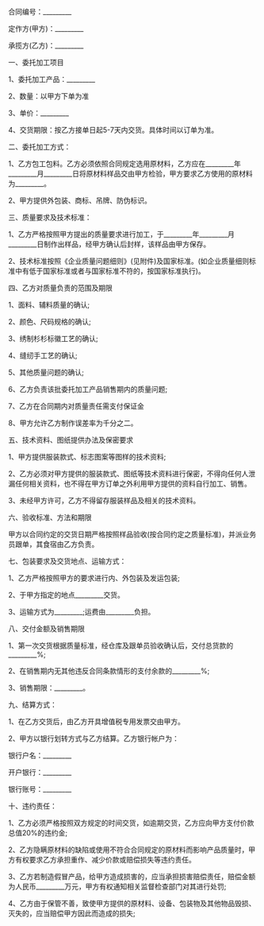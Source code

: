 
 


合同编号：_________


定作方(甲方)：_________


承揽方(乙方)：_________


一、委托加工项目


1、委托加工产品：_________


2、数量：以甲方下单为准


3、单价：_________


4、交货期限：按乙方接单日起5-7天内交货。具体时间以订单为准。


二、委托加工方式：


1、乙方包工包料。乙方必须依照合同规定选用原材料，乙方应在_________年_________月_________日将原材料样品交由甲方检验，甲方要求乙方使用的原材料为_________。


2、甲方提供外包装、商标、吊牌、防伪标识。


三、质量要求及技术标准：


1、乙方严格按照甲方提出的质量要求进行加工，于_________年_________月_________日制作出样品，经甲方确认后封样，该样品由甲方保存。


2、技术标准按照《企业质量问题细则》(见附件)及国家标准。(如企业质量细则标准中有低于国家标准或者与国家标准不符的，按国家标准执行)。


四、乙方对质量负责的范围及期限


1、面料、辅料质量的确认;


2、颜色、尺码规格的确认;


3、绣制杉杉标徽工艺的确认;


4、缝纫手工艺的确认;


5、其他质量问题的确认;


6、乙方负责该批委托加工产品销售期内的质量问题;


7、乙方在合同期内对质量责任需支付保证金


8、甲方允许乙方制作误差率为千分之二。


五、技术资料、图纸提供办法及保密要求


1、甲方提供服装款式、标志图案等图样的技术资料;


2、乙方必须对甲方提供的服装款式、图纸等技术资料进行保密，不得向任何人泄漏任何相关资料，也不得在甲方订单之外利用甲方提供的资料自行加工、销售。


3、未经甲方许可，乙方不得留存服装样品及相关的技术资料。


六、验收标准、方法和期限


甲方以合同约定的交货日期严格按照样品验收(按合同约定之质量标准)，并派业务员跟单，其食宿由乙方负责。


七、包装要求及交货地点、运输方式：


1、乙方严格按照甲方的要求进行内、外包装及发运包装;


2、于甲方指定的地点_________交货。


3、运输方式为_________;运费由_________负担。


八、交付金额及销售期限


1、第一次交货根据质量标准，经仓库及跟单员验收确认后，交付总货款的_________%;


2、在销售期内无其他违反合同条款情形的支付余款的_________%;


3、销售期限：_________。


九、结算方式：


1、在乙方交货后，由乙方开具增值税专用发票交由甲方。


2、甲方以银行划转方式与乙方结算。乙方银行帐户为：


银行户名：_________


开户银行：_________


银行账号：_________


十、违约责任：


1、乙方必须严格按照双方规定的时间交货，如逾期交货，乙方应向甲方支付价款总值20%的违约金;


2、乙方隐瞒原材料的缺陷或使用不符合合同规定的原材料而影响产品质量时，甲方有权要求乙方承担重作、减少价款或赔偿损失等违约责任。


3、乙方若制造假冒产品，给甲方造成损害的，应当承担损害赔偿责任，赔偿金额为人民币_________万元，甲方有权通知相关监督检查部门对其进行处罚;


4、乙方由于保管不善，致使甲方提供的原材料、设备、包装物及其他物品毁损、灭失的，应当赔偿甲方因此而造成的损失;
 


 

 
 
 
 
 
  


  
 

  


  


  
 
 
 
 

